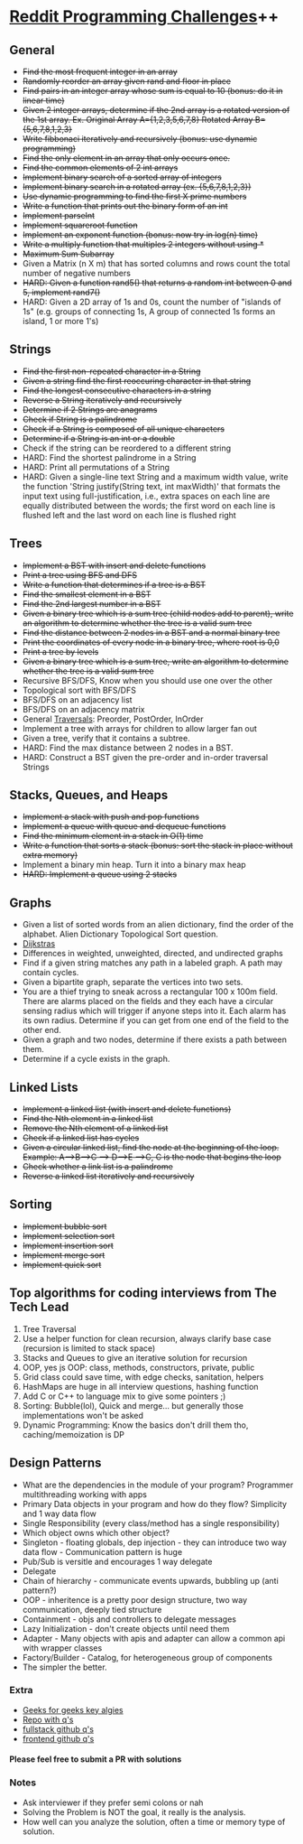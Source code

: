 # [Reddit Programming Challenges](https://www.reddit.com/r/cscareerquestions/comments/20ahfq/heres_a_pretty_big_list_of_programming_interview/)++

## General

- ~~Find the most frequent integer in an array~~
- ~~Randomly reorder an array given rand and floor in place~~
- ~~Find pairs in an integer array whose sum is equal to 10 (bonus: do it in linear time)~~
- ~~Given 2 integer arrays, determine if the 2nd array is a rotated version of the 1st array. Ex. Original Array A={1,2,3,5,6,7,8} Rotated Array B={5,6,7,8,1,2,3}~~
- ~~Write fibbonaci iteratively and recursively (bonus: use dynamic programming)~~
- ~~Find the only element in an array that only occurs once.~~
- ~~Find the common elements of 2 int arrays~~
- ~~Implement binary search of a sorted array of integers~~
- ~~Implement binary search in a rotated array (ex. {5,6,7,8,1,2,3})~~
- ~~Use dynamic programming to find the first X prime numbers~~
- ~~Write a function that prints out the binary form of an int~~
- ~~Implement parseInt~~
- ~~Implement squareroot function~~
- ~~Implement an exponent function (bonus: now try in log(n) time)~~
- ~~Write a multiply function that multiples 2 integers without using *~~
- ~~Maximum Sum Subarray~~
- Given a Matrix (n X m) that has sorted columns and rows count the total number of negative numbers
- ~~HARD: Given a function rand5() that returns a random int between 0 and 5, implement rand7()~~
- HARD: Given a 2D array of 1s and 0s, count the number of "islands of 1s" (e.g. groups of connecting 1s, A group of connected 1s forms an island, 1 or more 1's)

## Strings

- ~~Find the first non-repeated character in a String~~
- ~~Given a string find the first reoccuring character in that string~~
- ~~Find the longest consecutive characters in a string~~
- ~~Reverse a String iteratively and recursively~~
- ~~Determine if 2 Strings are anagrams~~
- ~~Check if String is a palindrome~~
- ~~Check if a String is composed of all unique characters~~
- ~~Determine if a String is an int or a double~~
- Check if the string can be reordered to a different string
- HARD: Find the shortest palindrome in a String
- HARD: Print all permutations of a String
- HARD: Given a single-line text String and a maximum width value, write the function 'String justify(String text, int maxWidth)' that formats the input text using full-justification, i.e., extra spaces on each line are equally distributed between the words; the first word on each line is flushed left and the last word on each line is flushed right

## Trees

- ~~Implement a BST with insert and delete functions~~
- ~~Print a tree using BFS and DFS~~
- ~~Write a function that determines if a tree is a BST~~
- ~~Find the smallest element in a BST~~
- ~~Find the 2nd largest number in a BST~~
- ~~Given a binary tree which is a sum tree (child nodes add to parent), write an algorithm to determine whether the tree is a valid sum tree~~
- ~~Find the distance between 2 nodes in a BST and a normal binary tree~~
- ~~Print the coordinates of every node in a binary tree, where root is 0,0~~
- ~~Print a tree by levels~~
- ~~Given a binary tree which is a sum tree, write an algorithm to determine whether the tree is a valid sum tree~~
- Recursive BFS/DFS, Know when you should use one over the other
- Topological sort with BFS/DFS
- BFS/DFS on an adjacency list
- BFS/DFS on an adjacency matrix
- General [Traversals](https://en.wikipedia.org/wiki/Tree_traversal#Pre-order_(NLR)): Preorder, PostOrder, InOrder
- Implement a tree with arrays for children to allow larger fan out
- Given a tree, verify that it contains a subtree.
- HARD: Find the max distance between 2 nodes in a BST.
- HARD: Construct a BST given the pre-order and in-order traversal Strings

## Stacks, Queues, and Heaps

- ~~Implement a stack with push and pop functions~~
- ~~Implement a queue with queue and dequeue functions~~
- ~~Find the minimum element in a stack in O(1) time~~
- ~~Write a function that sorts a stack (bonus: sort the stack in place without extra memory)~~
- Implement a binary min heap. Turn it into a binary max heap
- ~~HARD: Implement a queue using 2 stacks~~

## Graphs

- Given a list of sorted words from an alien dictionary, find the order of the alphabet.
    Alien Dictionary Topological Sort question.
- [Dijkstras](https://en.wikipedia.org/wiki/Dijkstra%27s_algorithm)
- Differences in weighted, unweighted, directed, and undirected graphs
- Find if a given string matches any path in a labeled graph. A path may contain cycles.
- Given a bipartite graph, separate the vertices into two sets.
- You are a thief trying to sneak across a rectangular 100 x 100m field. There are alarms placed on the fields and they each have a circular sensing radius which will trigger if anyone steps into it. Each alarm has its own radius. Determine if you can get from one end of the field to the other end.
- Given a graph and two nodes, determine if there exists a path between them.
- Determine if a cycle exists in the graph.


## Linked Lists

- ~~Implement a linked list (with insert and delete functions)~~
- ~~Find the Nth element in a linked list~~
- ~~Remove the Nth element of a linked list~~
- ~~Check if a linked list has cycles~~
- ~~Given a circular linked list, find the node at the beginning of the loop. Example: A--&gt;B--&gt;C --&gt; D--&gt;E --&gt;C, C is the node that begins the loop~~
- ~~Check whether a link list is a palindrome~~
- ~~Reverse a linked list iteratively and recursively~~

## Sorting

- ~~Implement bubble sort~~
- ~~Implement selection sort~~
- ~~Implement insertion sort~~
- ~~Implement merge sort~~
- ~~Implement quick sort~~

## Top algorithms for coding interviews from The Tech Lead

1. Tree Traversal
1. Use a helper function for clean recursion, always clarify base case (recursion is limited to stack space)
1. Stacks and Queues to give an iterative solution for recursion
1. OOP, yes js OOP: class, methods, constructors, private, public
1. Grid class could save time, with edge checks, sanitation, helpers
1. HashMaps are huge in all interview questions, hashing function
1. Add C or C++ to language mix to give some pointers ;)
1. Sorting: Bubble(lol), Quick and merge... but generally those implementations won't be asked
1. Dynamic Programming: Know the basics don't drill them tho, caching/memoization is DP

## Design Patterns

- What are the dependencies in the module of your program? Programmer multithreading working with apps
- Primary Data objects in your program and how do they flow? Simplicity and 1 way data flow
- Single Responsibility (every class/method has a single responsibility)
- Which object owns which other object?
- Singleton - floating globals, dep injection - they can introduce two way data flow - Communication pattern is huge
- Pub/Sub is versitle and encourages 1 way delegate
- Delegate 
- Chain of hierarchy - communicate events upwards, bubbling up (anti pattern?)
- OOP - inheritence is a pretty poor design structure, two way communication, deeply tied structure
- Containment - objs and controllers to delegate messages
- Lazy Initialization - don't create objects until need them
- Adapter - Many objects with apis and adapter can allow a common api with wrapper classes
- Factory/Builder - Catalog, for heterogeneous group of components
- The simpler the better.

### Extra

- [Geeks for geeks key algies](https://www.geeksforgeeks.org/top-10-algorithms-in-interview-questions/#algo1)
- [Repo with q's](https://github.com/yangshun/tech-interview-handbook)
- [fullstack github q's](https://github.com/ratracegrad/Full-Stack-Interview-Questions)
- [frontend github q's](https://github.com/h5bp/Front-end-Developer-Interview-Questions)

#### Please feel free to submit a PR with solutions

### Notes

- Ask interviewer if they prefer semi colons or nah
- Solving the Problem is NOT the goal, it really is the analysis.
- How well can you analyze the solution, often a time or memory type of solution.